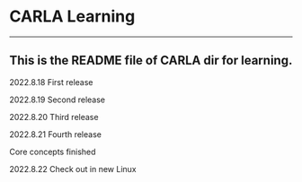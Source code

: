 # CARLA Learning 
--- 
This is the README file of CARLA dir for learning.
---
2022.8.18 First release 

2022.8.19 Second release

2022.8.20 Third release 

2022.8.21 Fourth release    

Core concepts finished

2022.8.22 Check out in new Linux